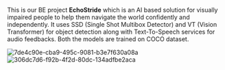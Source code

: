 This is our BE project **EchoStride** which is an AI based solution for visually impaired people to help them navigate the world confidently and independently. It uses SSD (Single Shot Multibox Detector) and VT (Vision Transformer) for object detection along with Text-To-Speech services for audio feedbacks. Both the models are trained on COCO dataset.





![7de4c90e-cba9-495c-9081-b3e7f630a08a](https://github.com/user-attachments/assets/93bee025-3d41-4b7c-bb5b-2cf66ac1d0d3)
![306dc7d6-f92b-4f2d-80dc-134adfbe2aca](https://github.com/user-attachments/assets/5d3f402f-4120-42b5-a81a-4a2b450c5426)
